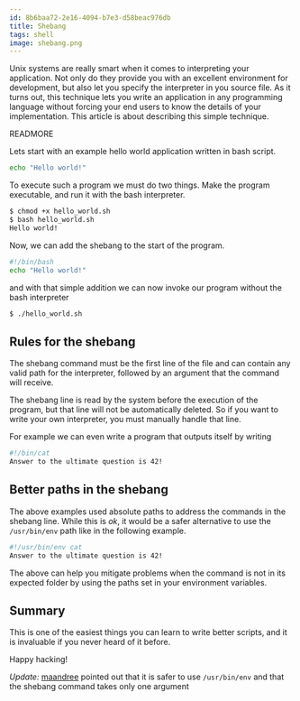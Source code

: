 ```yaml
---
id: 8b6baa72-2e16-4094-b7e3-d58beac976db
title: Shebang
tags: shell
image: shebang.png
---
```


Unix systems are really smart when it comes to interpreting your application. Not only do  they provide you with an excellent environment for development, but also let you specify the interpreter in you source file. As it turns out, this technique lets you write an application in any programming language without forcing your end users to know the details of your implementation. This article is about describing this simple technique.

READMORE

Lets start with an example hello world application written in bash script.

``` bash
echo "Hello world!"
```

To execute such a program we must do two things. Make the program executable, and run it with the bash interpreter.

``` bash
$ chmod +x hello_world.sh
$ bash hello_world.sh
Hello world!
```

Now, we can add the shebang to the start of the program.

``` bash
#!/bin/bash
echo "Hello world!"
```

and with that simple addition we can now invoke our program without the bash interpreter

```bash
$ ./hello_world.sh
```

## Rules for the shebang

The shebang command must be the first line of the file and can contain any valid path for the interpreter, followed by an argument that the command will receive.

The shebang line is read by the system before the execution of the program, but that line will not be automatically deleted. So if you want to write your own interpreter, you must manually handle that line.

For example we can even write a program that outputs itself by writing

``` sh
#!/bin/cat
Answer to the ultimate question is 42!
```

## Better paths in the shebang

The above examples used absolute paths to address the commands in the shebang line. While this is *ok*, it would be a safer alternative to use the `/usr/bin/env` path like in the following example.

``` sh
#!/usr/bin/env cat
Answer to the ultimate question is 42!
```

The above can help you mitigate problems when the command is not in its expected folder by using the paths set in your environment variables.

## Summary

This is one of the easiest things you can learn to write better scripts,  and it is invaluable if you never heard of it before.

Happy hacking!

*Update:* [maandree](https://github.com/maandree) pointed out that it is safer to use `/usr/bin/env` and that the shebang command takes only one argument
